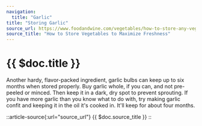 ```yaml
---
navigation:
  title: "Garlic"
title: "Storing Garlic"
source_url: https://www.foodandwine.com/vegetables/how-to-store-any-vegetable
source_title: "How to Store Vegetables to Maximize Freshness"
---
```


# {{ $doc.title }}

Another hardy, flavor-packed ingredient, garlic bulbs can keep up to six months when stored properly. Buy garlic whole, if you can, and not pre-peeled or minced. Then keep it in a dark, dry spot to prevent sprouting. If you have more garlic than you know what to do with, try making garlic confit and keeping it in the oil it's cooked in. It'll keep for about four months.


::article-source{:url="source_url"}
{{ $doc.source_title }}
::